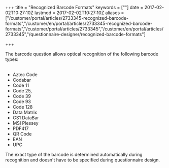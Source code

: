 ﻿+++
title = "Recognized Barcode Formats"
keywords = [""]
date = 2017-02-02T10:27:10Z
lastmod = 2017-02-02T10:27:10Z
aliases = ["/customer/portal/articles/2733345-recognized-barcode-formats","/customer/en/portal/articles/2733345-recognized-barcode-formats","/customer/portal/articles/2733345","/customer/en/portal/articles/2733345","/questionnaire-designer/recognized-barcode-formats"]

+++

The barcode question allows optical recognition of the following barcode
types:  
 

-   Aztec Code
-   Codabar
-   Code 11
-   Code 25, 
-   Code 39
-   Code 93
-   Code 128
-   Data Matrix
-   GS1 DataBar 
-   MSI Plessey
-   PDF417
-   QR Code
-   EAN
-   UPC

  
The exact type of the barcode is determined automatically during
recognition and doesn't have to be specified during questionnaire
design.
